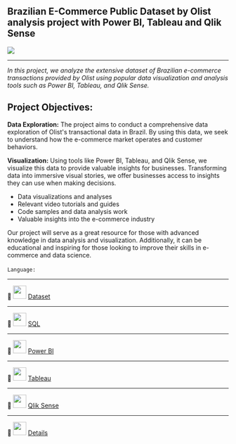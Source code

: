 ## Brazilian E-Commerce Public Dataset by Olist analysis project with Power BI, Tableau and Qlik Sense

![](Untitled.png)

---
*In this project, we analyze the extensive dataset of Brazilian e-commerce transactions provided by Olist using popular data visualization and analysis tools such as Power BI, Tableau, and Qlik Sense.*

## Project Objectives:

**Data Exploration:** The project aims to conduct a comprehensive data exploration of Olist's transactional data in Brazil. By using this data, we seek to understand how the e-commerce market operates and customer behaviors.

**Visualization:** Using tools like Power BI, Tableau, and Qlik Sense, we visualize this data to provide valuable insights for businesses. Transforming data into immersive visual stories, we offer businesses access to insights they can use when making decisions.

- Data visualizations and analyses
- Relevant video tutorials and guides
- Code samples and data analysis work
- Valuable insights into the e-commerce industry

Our project will serve as a great resource for those with advanced knowledge in data analysis and visualization. Additionally, it can be educational and inspiring for those looking to improve their skills in e-commerce and data science.

`Language:` <img src="https://upload.wikimedia.org/wikipedia/commons/b/bb/Turkey_flag_300.png" width="25" height="15" />

---
🔵 
<img src="https://cdn3.iconfinder.com/data/icons/logos-and-brands-adobe/512/189_Kaggle-512.png" width="30" height="30" />
[Dataset](https://www.kaggle.com/datasets/olistbr/brazilian-ecommerce "Dataset")

---

🔵 
<img src="https://www.freeiconspng.com/thumbs/sql-server-icon-png/sql-server-icon-png-29.png" width="30" height="30" />
[SQL](https://drive.google.com/drive/folders/1tiISS_-ylyenGsAQZ0rr9-LtaX39ZUW9 "SQL Part" )

---

🔵 
<img src="https://www.pngmart.com/files/23/Power-Bi-Logo-PNG-File.png" width="30" height="30" />
[Power BI](https://drive.google.com/drive/folders/1x90HSZcYdikPzcGzQvXD4x6WOoePaLIp?usp=drive_link "Power BI Part")

---

🔵 
<img src="https://www.svgrepo.com/show/354428/tableau-icon.svg" width="30" height="30" />
[Tableau](https://drive.google.com/drive/folders/1AgdvuKAA_FpPnROniEr0MDLv7dqs0Cf5?usp=drive_link "Tableau Part")

---

🔵 
<img src="https://creazilla-store.fra1.digitaloceanspaces.com/icons/3256983/file-type-qlikview-icon-md.png" width="30" height="30" />
[Qlik Sense](https://drive.google.com/drive/folders/1FK_YhhluYaAYw4H7-TkwsXvQ7WpX2SJY?usp=drive_link "Qlik Sense Part")

---

🔵 
<img src="https://icones.pro/wp-content/uploads/2021/03/icone-pdf-symbole-png-rouge.png" width="30" height="30" />
[Details](https://drive.google.com/file/d/1tr4nkhX4Tn0q4EKuMmLwmC1UullDuQej/view?usp=sharing "Info")
